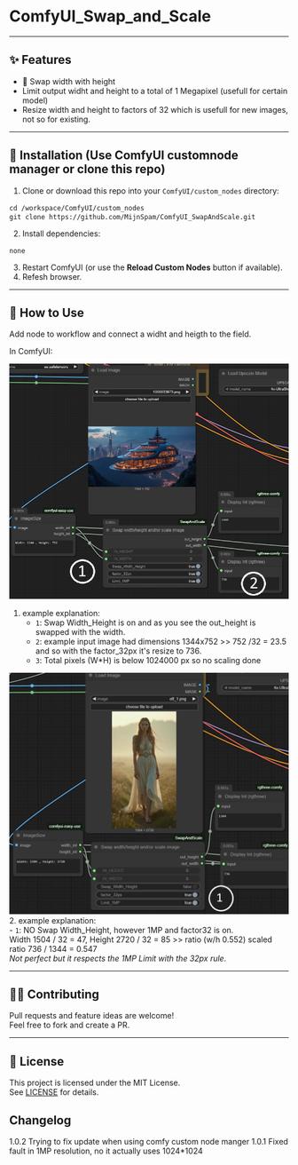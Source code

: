 # ComfyUI_Swap_and_Scale <br />

---

## ✨ Features

- 🔗 Swap width with height
- Limit output widht and height to a total of 1 Megapixel (usefull for certain model)
- Resize width and height to factors of 32 which is usefull for new images, not so for existing.

---

## 🔧 Installation (Use ComfyUI customnode manager or clone this repo)

1. Clone or download this repo into your `ComfyUI/custom_nodes` directory:

```
cd /workspace/ComfyUI/custom_nodes
git clone https://github.com/MijnSpam/ComfyUI_SwapAndScale.git
```

2. Install dependencies:

```
none
```

3. Restart ComfyUI (or use the **Reload Custom Nodes** button if available).
4. Refesh browser.

---

## 🧩 How to Use

Add node to workflow and connect a widht and heigth to the field. 

In ComfyUI:

![ComfyUI Node](images/Example1.png)
1. example explanation:
    - `1`: Swap Width_Height is on and as you see the out_height is swapped with the width.
    - `2`: example input image had dimensions 1344x752 >> 752 /32 = 23.5 and so with the factor_32px it's resize to 736.
    - `3`: Total pixels (W*H) is below 1024000 px so no scaling done

 ![ComfyUI Node](images/Example2.png)
2. example explanation:<br>
    - `1`: NO Swap Width_Height, however 1MP and factor32 is on. <br>
    Width 1504 / 32 = 47, Height 2720 / 32 = 85 >> ratio (w/h 0.552) scaled ratio 736 / 1344 = 0.547<br>
     _Not perfect but it respects the 1MP Limit with the 32px rule._

---


## 🧑‍💻 Contributing

Pull requests and feature ideas are welcome!  
Feel free to fork and create a PR.

---

## 📄 License

This project is licensed under the MIT License.  
See [LICENSE](./LICENSE) for details.

## Changelog

1.0.2 Trying to fix update when using comfy custom node manger
1.0.1 Fixed fault in 1MP resolution, no it actually uses 1024*1024